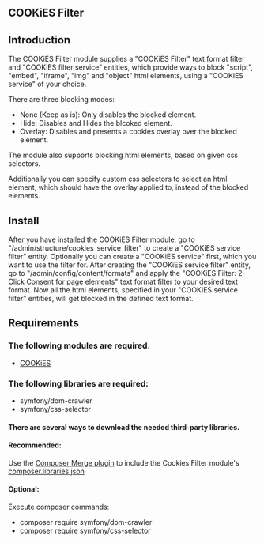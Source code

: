 COOKiES Filter
-----------------

## Introduction

The COOKiES Filter module supplies a "COOKiES Filter" text format filter and
"COOKiES filter service" entities, which provide ways to block
"script", "embed", "iframe", "img" and "object" html elements, using a
"COOKiES service" of your choice.

There are three blocking modes:

- None (Keep as is): Only disables the blocked element.
- Hide: Disables and Hides the blcoked element.
- Overlay: Disables and presents a cookies overlay over the blocked element.

The module also supports blocking html elements, based on given css selectors.

Additionally you can specify custom css selectors to select an html element,
which should have the overlay applied to, instead of the blocked elements.

## Install

After you have installed the COOKiES Filter module, go to
"/admin/structure/cookies_service_filter" to create a "COOKiES service filter"
entity. Optionally you can create a "COOKiES service" first, which you want to
use the filter for. After creating the "COOKiES service filter" entity, go to
"/admin/config/content/formats" and apply the
"COOKiES Filter: 2-Click Consent for page elements" text format filter to your
desired text format.
Now all the html elements, specified in your "COOKiES service filter" entities,
will get blocked in the defined text format.

## Requirements

### The following modules are required.

- [COOKiES](https://www.drupal.org/project/cookies)

### The following libraries are required:

- symfony/dom-crawler
- symfony/css-selector

#### There are several ways to download the needed third-party libraries.

#### Recommended:

Use the [Composer Merge plugin](https://github.com/wikimedia/composer-merge-plugin)
to include the Cookies Filter module\'s [composer.libraries.json](https://cgit.drupalcode.org/cookies/tree/modules/cookies_filter/composer.libraries.json)

#### Optional:

Execute composer commands:
- composer require symfony/dom-crawler
- composer require symfony/css-selector
